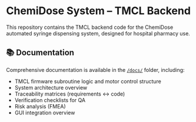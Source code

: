 # ChemiDose System – TMCL Backend

This repository contains the TMCL backend code for the ChemiDose automated syringe dispensing system, designed for hospital pharmacy use.

## 📚 Documentation

Comprehensive documentation is available in the [`/docs/`](./docs) folder, including:

- TMCL firmware subroutine logic and motor control structure
- System architecture overview
- Traceability matrices (requirements ↔ code)
- Verification checklists for QA
- Risk analysis (FMEA)
- GUI integration overview
